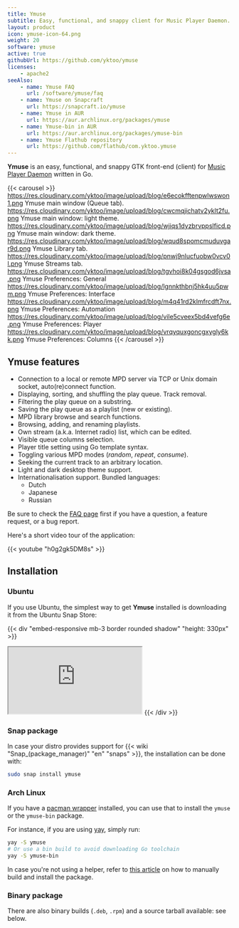 ```yaml
---
title: Ymuse
subtitle: Easy, functional, and snappy client for Music Player Daemon.
layout: product
icon: ymuse-icon-64.png
weight: 20
software: ymuse
active: true
githubUrl: https://github.com/yktoo/ymuse
licenses:
    - apache2
seeAlso:
    - name: Ymuse FAQ
      url: /software/ymuse/faq
    - name: Ymuse on Snapcraft
      url: https://snapcraft.io/ymuse
    - name: Ymuse in AUR
      url: https://aur.archlinux.org/packages/ymuse
    - name: Ymuse-bin in AUR
      url: https://aur.archlinux.org/packages/ymuse-bin
    - name: Ymuse Flathub repository
      url: https://github.com/flathub/com.yktoo.ymuse
---
```


**Ymuse** is an easy, functional, and snappy GTK front-end (client) for [Music Player Daemon](https://www.musicpd.org/) written in Go.

{{< carousel >}}
https://res.cloudinary.com/yktoo/image/upload/blog/e6ecokfftenpwlwswon1.png Ymuse main window (Queue tab).
https://res.cloudinary.com/yktoo/image/upload/blog/cwcmqjichatv2yklt2fu.png Ymuse main window: light theme.
https://res.cloudinary.com/yktoo/image/upload/blog/wjiqs1dyzbrvppslficd.png Ymuse main window: dark theme.
https://res.cloudinary.com/yktoo/image/upload/blog/wqud8spomcmuduvgar9d.png Ymuse Library tab.
https://res.cloudinary.com/yktoo/image/upload/blog/pnwj9nlucfuobw0vcv0l.png Ymuse Streams tab.
https://res.cloudinary.com/yktoo/image/upload/blog/tgvhoi8k04gsgod6jvsa.png Ymuse Preferences: General
https://res.cloudinary.com/yktoo/image/upload/blog/lgnnkthbnj5hk4uu5pwm.png Ymuse Preferences: Interface
https://res.cloudinary.com/yktoo/image/upload/blog/m4q41rd2klmfrcdft7nx.png Ymuse Preferences: Automation
https://res.cloudinary.com/yktoo/image/upload/blog/vile5cveex5bd4vefg6e.png Ymuse Preferences: Player
https://res.cloudinary.com/yktoo/image/upload/blog/vrqyquxgoncgxygly6kk.png Ymuse Preferences: Columns
{{< /carousel >}}

## Ymuse features

* Connection to a local or remote MPD server via TCP or Unix domain socket, auto(re)connect function.
* Displaying, sorting, and shuffling the play queue. Track removal.
* Filtering the play queue on a substring.
* Saving the play queue as a playlist (new or existing).
* MPD library browse and search functions.
* Browsing, adding, and renaming playlists.
* Own stream (a.k.a. Internet radio) list, which can be edited.
* Visible queue columns selection.
* Player title setting using Go template syntax.
* Toggling various MPD modes (*random*, *repeat*, *consume*).
* Seeking the current track to an arbitrary location.
* Light and dark desktop theme support.
* Internationalisation support. Bundled languages:
    * Dutch
    * Japanese
    * Russian

Be sure to check the [FAQ page](faq) first if you have a question, a feature request, or a bug report.

Here's a short video tour of the application:

{{< youtube "h0g2gk5DM8s" >}}

## Installation

### Ubuntu

If you use Ubuntu, the simplest way to get **Ymuse** installed is downloading it from the Ubuntu Snap Store:

{{< div "embed-responsive mb-3 border rounded shadow" "height: 330px" >}}
<iframe src="https://snapcraft.io/ymuse/embedded?button=black&summary=true"></iframe>
{{< /div >}}

### Snap package

In case your distro provides support for {{< wiki "Snap_(package_manager)" "en" "snaps" >}}, the installation can be done with:

```bash
sudo snap install ymuse
```

### Arch Linux

If you have a [pacman wrapper](https://wiki.archlinux.org/index.php/AUR_helpers#Pacman_wrappers) installed, you can use that to install the `ymuse` or the `ymuse-bin` package.

For instance, if you are using [yay](https://github.com/Jguer/yay), simply run:

```bash
yay -S ymuse
# Or use a bin build to avoid downloading Go toolchain
yay -S ymuse-bin
```

In case you're not using a helper, refer to [this article](https://wiki.archlinux.org/index.php/Arch_User_Repository#Installing_and_upgrading_packages) on how to manually build and install the package.

### Binary package

There are also binary builds (`.deb`, `.rpm`) and a source tarball available: see below.
